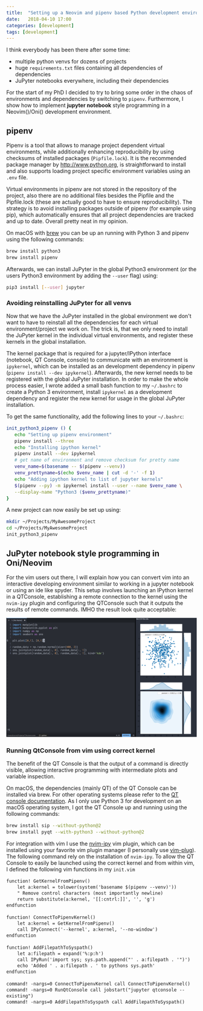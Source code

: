 ```yaml
---
title:  "Setting up a Neovim and pipenv based Python development environment"
date:   2018-04-10 17:00
categories: [development]
tags: [development]
---
```

I think everybody has been there after some time:

 * multiple python venvs for dozens of projects
 * huge `requirements.txt` files containing all dependencies of dependencies
 * JuPyter notebooks everywhere, including their dependencies

For the start of my PhD I decided to try to bring some order in the chaos of environments and dependencies by switching to `pipenv`. Furthermore, I show how to implement __jupyter notebook__ style programming in a Neovim()/Oni() development environment. 

## pipenv

Pipenv is a tool that allows to manage project dependent virtual environments, while additionally enhancing reproducibility by using checksums of installed packages (`Pipfile.lock`).
It is the recommended package manager by http://www.python.org, is straightforward to install and also supports loading project specific environment variables using an `.env` file.

Virtual environments in pipenv are not stored in the repository of the project, also there are no additional files besides the Pipfile and the Pipfile.lock (these are actually good to have to ensure reproducibility).
The strategy is to avoid installing packages outside of pipenv (for example using pip), which automatically ensures that all project dependencies are tracked and up to date. Overall pretty neat in my opinion.

On macOS with [brew](https://brew.sh/) you can be up an running with Python 3 and pipenv using the following commands:

```bash
brew install python3
brew install pipenv
```

Afterwards, we can install JuPyter in the global Python3 environment (or the users Python3 environment by adding the `--user` flag) using:

```bash
pip3 install [--user] jupyter
```

### Avoiding reinstalling JuPyter for all venvs

Now that we have the JuPyter installed in the global environment we don't want to have to reinstall all the dependencies for each virtual environment/project we work on.
The trick is, that we only need to install the JuPyter kernel in the individual virtual environments, and register these kernels in the global installation.

The kernel package that is required for a jupyter/IPython interface (notebook, QT Console, console) to communicate with an environment is `ipykernel`, which can be installed as an development dependency in pipenv (`pipenv install --dev ipykernel`).
Afterwards, the new kernel needs to be registered with the global JuPyter installation.
In order to make the whole process easier, I wrote added a small bash function to my `~/.bashrc` to create a Python 3 environment, install `ipykernel` as a development dependency and register the new kernel for usage in the global JuPyter installation.

To get the same functionality, add the following lines to your `~/.bashrc`:
```bash
init_python3_pipenv () {
   echo "Setting up pipenv environment"
   pipenv install --three
   echo "Installing ipython kernel"
   pipenv install --dev ipykernel
   # get name of environment and remove checksum for pretty name
   venv_name=$(basename -- $(pipenv --venv))
   venv_prettyname=$(echo $venv_name | cut -d '-' -f 1)
   echo "Adding ipython kernel to list of jupyter kernels"
   $(pipenv --py) -m ipykernel install --user --name $venv_name \
   --display-name "Python3 ($venv_prettyname)"
}
```

A new project can now easily be set up using:

```bash
mkdir ~/Projects/MyAwesomeProject
cd ~/Projects/MyAwesomeProject
init_python3_pipenv
```

## JuPyter notebook style programming in Oni/Neovim

For the vim users out there, I will explain how you can convert vim into an interactive developing environment similar to working in a jupyter notebook or using an ide like spyder.
This setup involves launching an IPython kernel in a QTConsole, establishing a remote connection to the kernel using the `nvim-ipy` plugin and configuring the QTConsole such that it outputs the results of remote commands.
IMHO the result look quite acceptable:

![Screenshot of working environment](/assets/2018-04-10_Oni-and-QtConsole.png)

### Running QtConsole from vim using correct kernel
The benefit of the QT Console is that the output of a command is directly visible, allowing interactive programming with intermediate plots and variable inspection.

On macOS, the dependencies (mainly QT) of the QT Console can be installed via brew.
For other operating systems please refer to the [QT console documentation](https://qtconsole.readthedocs.io/en/stable/index.html).
As I only use Python 3 for development on an macOS operating system, I got the QT Console up and running using the following commands:

```bash
brew install sip --without-python@2
brew install pyqt --with-python3 --without-python@2
```

For integration with vim I use the [nvim-ipy](https://github.com/bfredl/nvim-ipy) vim plugin, which can be installed using your favorite vim plugin manager (I personally use [vim-plug](https://github.com/junegunn/vim-plug)).
The following command rely on the installation of `nvim-ipy`.
To allow the QT Console to easily be launched using the correct kernel and from within vim, I defined the following vim functions in my `init.vim`

```vimscript
function! GetKernelFromPipenv()
    let a:kernel = tolower(system('basename $(pipenv --venv)'))
    " Remove control characters (most importantly newline)
    return substitute(a:kernel, '[[:cntrl:]]', '', 'g')
endfunction

function! ConnectToPipenvKernel()
    let a:kernel = GetKernelFromPipenv()
    call IPyConnect('--kernel', a:kernel, '--no-window')
endfunction

function! AddFilepathToSyspath()
    let a:filepath = expand('%:p:h')
    call IPyRun('import sys; sys.path.append("' . a:filepath . '")')
    echo 'Added ' . a:filepath . ' to pythons sys.path'
endfunction

command! -nargs=0 ConnectToPipenvKernel call ConnectToPipenvKernel()
command! -nargs=0 RunQtConsole call jobstart("jupyter qtconsole --existing")
command! -nargs=0 AddFilepathToSyspath call AddFilepathToSyspath()
```


